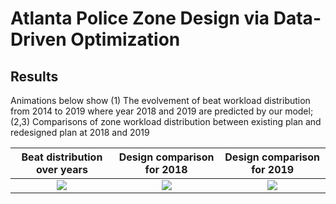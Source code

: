 Atlanta Police Zone Design via Data-Driven Optimization
===

Results
---

Animations below show (1) The evolvement of beat workload distribution from 2014 to 2019 where year 2018 and 2019 are predicted by our model; (2,3) Comparisons of zone workload distribution between existing plan and redesigned plan at 2018 and 2019

Beat distribution over years     | Design comparison for 2018    | Design comparison for 2019
:----------------------------:|:----------------------------:|:----------------------------:
![](https://github.com/meowoodie/Zoning-Analysis/blob/master/result/beat-dist-years.gif)  |  ![](https://github.com/meowoodie/Zoning-Analysis/blob/master/result/design-18.gif) | ![](https://github.com/meowoodie/Zoning-Analysis/blob/master/result/design-19.gif)
